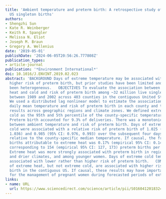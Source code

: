 ```yaml
---
title: 'Ambient temperature and preterm birth: A retrospective study of 32 million
  US singleton births'
authors:
- Shengzhi Sun
- Kate R. Weinberger
- Keith R. Spangler
- Melissa N. Eliot
- Joseph M. Braun
- Gregory A. Wellenius
date: '2019-05-01'
publishDate: '2024-06-05T20:56:26.777808Z'
publication_types:
- article-journal
publication: '*Environment International*'
doi: 10.1016/J.ENVINT.2019.02.023
abstract: 'BACKGROUND Days of extreme temperature may be associated with transiently
  higher risk of preterm birth, but prior studies have been limited and results have
  been heterogeneous.   OBJECTIVES To evaluate the association between days of extreme
  heat and cold and risk of preterm birth among ~32 million live singleton births
  between 1989 and 2002 across 403 counties in the contiguous United States (US).   METHODS
  We used a distributed lag nonlinear model to estimate the association between population-weighted
  daily mean temperature and risk of preterm birth in each county and then pooled
  results across geographic regions and climate zones. We defined extreme heat and
  cold as the 95th and 5th percentile of the county-specific temperatures, respectively.   RESULTS
  Preterm birth accounted for 9.3% of deliveries. There was a monotonic association
  between ambient temperature and risk of preterm birth. Days of extreme heat and
  cold were associated with a relative risk of preterm birth of 1.025 (95% CI: 1.015,
  1.036) and 0.985 (95% CI: 0.976, 0.993) over the subsequent four days, respectively,
  relative to the county-specific median temperature. If causal, the fraction of preterm
  births attributable to extreme heat was 0.17% (empirical 95% CI: 0.14%, 0.19%),
  corresponding to 154 (empirical 95% CI: 127, 173) preterm births per million births.
  Extreme heat was more strongly associated with preterm birth in regions with colder
  and drier climates, and among younger women. Days of extreme cold temperature were
  associated with lower rather than higher risk of preterm birth.   CONCLUSIONS Days
  of extreme heat, but not extreme cold, are associated with higher risk of preterm
  birth in the contiguous US. If causal, these results may have important implications
  for the management of pregnant women during forecasted periods of extreme heat.'
links:
- name: URL
  url: https://www.sciencedirect.com/science/article/pii/S0160412018324486
---
```


